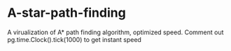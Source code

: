 # A-star-path-finding
A virualization of A* path finding algorithm, optimized speed.
Comment out pg.time.Clock().tick(1000) to get instant speed
